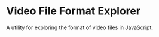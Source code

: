 Video File Format Explorer
==========================

A utility for exploring the format of video files in JavaScript.
